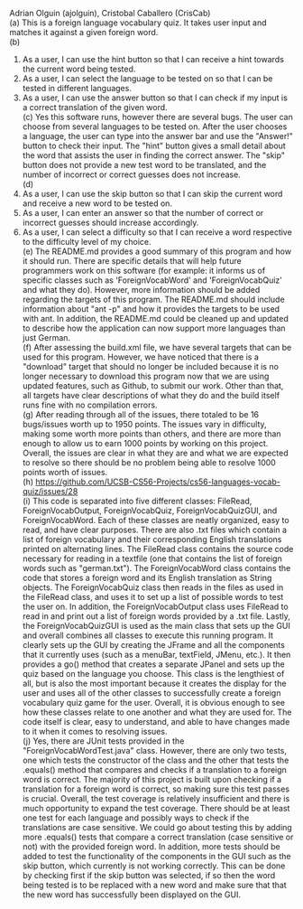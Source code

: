 Adrian Olguin (ajolguin), Cristobal Caballero (CrisCab)  
(a) This is a foreign language vocabulary quiz. It takes user input and matches it against a given foreign word.  
(b)  
1. As a user, I can use the hint button so that I can receive a hint towards the current word being tested.  
2. As a user, I can select the language to be tested on so that I can be tested in different languages.  
3. As a user, I can use the answer button so that I can check if my input is a correct translation of the given word.  
(c) Yes this software runs, however there are several bugs. The user can choose from several languages to be tested on. After the user chooses a language, the user can type into the answer bar and use the "Answer!" button to check their input. The "hint" button gives a small detail about the word that assists the user in finding the correct answer. The "skip" button does not provide a new test word to be translated, and the number of incorrect or correct guesses does not increase.  
(d)  
1. As a user, I can use the skip button so that I can skip the current word and receive a new word to be tested on.  
2. As a user, I can enter an answer so that the number of correct or incorrect guesses should increase accordingly.  
3. As a user, I can select a difficulty so that I can receive a word respective to the difficulty level of my choice.   
(e) The README.md provides a good summary of this program and how it should run. There are specific details that will help future programmers work on this software (for example: it informs us of specific classes such as 'ForeignVocabWord' and 'ForeignVocabQuiz' and what they do). However, more information should be added regarding the targets of this program. The README.md should include information about "ant -p" and how it provides the targets to be used with ant. In addition, the README.md could be cleaned up and updated to describe how the application can now support more languages than just German.  
(f) After assessing the build.xml file, we have several targets that can be used for this program. However, we have noticed that there is a "download" target that should no longer be included because it is no longer necessary to download this program now that we are using updated features, such as Github, to submit our work. Other than that, all targets have clear descriptions of what they do and the build itself runs fine with no compilation errors.  
(g) After reading through all of the issues, there totaled to be 16 bugs/issues worth up to 1950 points. The issues vary in difficulty, making some worth more points than others, and there are more than enough to allow us to earn 1000 points by working on this project. Overall, the issues are clear in what they are and what we are expected to resolve so there should be no problem being able to resolve 1000 points worth of issues.  
(h) https://github.com/UCSB-CS56-Projects/cs56-languages-vocab-quiz/issues/28  
(i) This code is separated into five different classes: FileRead, ForeignVocabOutput, ForeignVocabQuiz, ForeignVocabQuizGUI, and ForeignVocabWord. Each of these classes are neatly organized, easy to read, and have clear purposes. There are also .txt files which contain a list of foreign vocabulary and their corresponding English translations printed on alternating lines. The FileRead class contains the source code necessary for reading in a textfile (one that contains the list of foreign words such as "german.txt"). The ForeignVocabWord class contains the code that stores a foreign word and its English translation as String objects. The ForeignVocabQuiz class then reads in the files as used in the FileRead class, and uses it to set up a list of possible words to test the user on. In addition, the ForeignVocabOutput class uses FileRead to read in and print out a list of foreign words provided by a .txt file. Lastly, the ForeignVocabQuizGUI is used as  the main class that sets up the GUI and overall combines all classes to execute this running program. It clearly sets up the GUI by creating the JFrame and all the components that it currently uses (such as a menuBar, textField, JMenu, etc.). It then provides a go() method that creates a separate JPanel and sets up the quiz based on the language you choose. This class is the lengthiest of all, but is also the most important because it creates the display for the user and uses all of the other classes to successfully create a foreign vocabulary quiz game for the user. Overall, it is obvious enough to see how these classes relate to one another and what they are used for. The code itself is clear, easy to understand, and able to have changes made to it when it comes to resolving issues.  
(j) Yes, there are JUnit tests provided in the "ForeignVocabWordTest.java" class. However, there are only two tests, one which tests the constructor of the class and the other that tests the .equals() method that compares and checks if a translation to a foreign word is correct. The majority of this project is built upon checking if a translation for a foreign word is correct, so making sure this test passes is crucial. Overall, the test coverage is relatively insufficient and there is much opportunity to expand the test coverage. There should be at least one test for each language and possibly ways to check if the translations are case sensitive. We could go about testing this by adding more .equals() tests that compare a correct translation (case sensitive or not) with the provided foreign word. In addition, more tests should be added to test the functionality of the components in the GUI such as the skip button, which currently is not working correctly. This can be done by checking first if the skip button was selected, if so then the word being tested is to be replaced with a new word and make sure that that the new word has successfully been displayed on the GUI.
